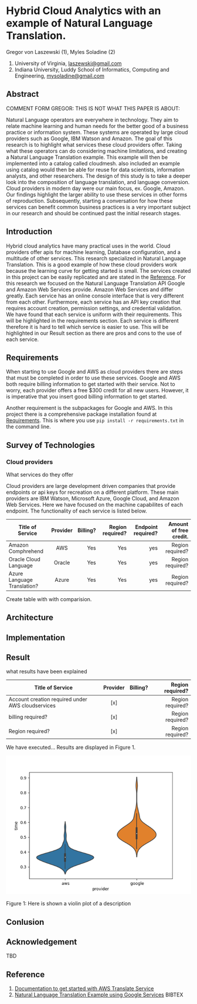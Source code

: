 # Hybrid Cloud Analytics with an example of Natural Language Translation.

Gregor von Laszewski (1), Myles Soladine (2)

 1. University of Virginia, laszewski@gmail.com
 2. Indiana University, Luddy School of Informatics, Computing and Engineering, mysoladine@gmail.com


## Abstract

COMMENT FORM GREGOR: THIS IS NOT WHAT THIS PAPER IS ABOUT:

Natural Language operators are everywhere in technology. They aim
to relate machine learning and human needs for the better good of
a business practice or information system. These systems
are operated by large cloud providers such as Google, IBM Watson
and Amazon. The goal of this research is to highlight what services
these cloud providers offer. Taking what these operators can do 
considering machine limitations, and creating a 
Natural Language Translation example. This example will then be 
implemented into a catalog called cloudmesh. also included an example using 
catalog would then be able for reuse for data scientists, information
analysts, and other researchers. The design of this study is to
take a deeper look into the composition of language translation,
and language conversion. Cloud providers in modern day were our main focus, ex. 
Google, Amazon. Our findings highlight the larger ability to use these
services in other forms of reproduction. Subsequently, starting a conversation for how these
services can benefit common business practices is a very important
subject in our research and should be continued past the initial 
research stages.

## Introduction

Hybrid cloud analytics have many practical uses in the world. 
Cloud providers offer apis for machine learning, Database 
configuration, and a multitude of other services. 
This research specialized in Natural Language Translation. 
This is a good example of how these cloud providers work because 
the learning curve for getting started is small. The services created 
in this project can be  easily replicated and are stated in 
the [Reference](#reference). For this research we focused on the Natural 
Language Translation API Google and Amazon Web Services provide.
Amazon Web Services and differ greatly. Each service has an online console 
interface
that is very different from each other. Furthermore, each service has an 
API key creation
that requires account creation, permission settings, and credential validation.
We have found that each service is uniform with their requirements. This will be highlighted
in the requirements section.
Each service is different therefore it is hard to tell which service is easier to use.
This will be highlighted in our Result section as there are pros and cons to the
use of each service.

## Requirements

When starting to use Google and AWS as cloud providers there are steps that must be
completed in order to use these services. Google and AWS both require billing information
to get started with their service. Not to worry, each provider offers a free $300 credit
for all new users. However, it is imperative that you insert good billing information to get started.


Another requirement is the subpackages for Google and AWS.
In this project there is a comprehensive package installation found at [Requirements](requirements.txt).
This is where you use ```pip install -r requirements.txt``` in the command line.

## Survey of Technologies

### Cloud providers

What services do they offer

Cloud providers are large development driven companies
that provide endpoints or api keys for recreation on a 
different platform. These main providers are IBM Watson, 
Microsoft Azure, Google Cloud, and Amazon Web Services.
Here we have focused on the machine capabilites of each endpoint.
The functionality of each service is listed below.

| Title of Service            | Provider | Billing? |  Region required? | Endpoint required? |Amount of free credit. |
|-----------------------------|:-------:|---------:|------------------:|-------------------:|-------------------:|
| Amazon Comphrehend          |   AWS   |      Yes |               Yes |                yes |Region required? |
| Oracle Cloud Language       |  Oracle |      Yes |               Yes |                yes |Region required? |
| Azure Language Translation? |  Azure  |      Yes |               Yes |                yes |Region required? |


Create table with with comparision.

## Architecture

## Implementation

## Result

what results have been explained


| Title of Service                                 | Provider | Billing? | Region required? |
|--------------------------------------------------|:--------:|---------:| ---------:|
| Account creation required under AWS cloudservices|   [x]    |          | Region required? |
| billing required?                                |   [x]    |          | Region required? |
| Region required?                                 |   [x]    |          | Region required? |

We have executed... Results are displayed in Figure 1.

![](../examples/helloworldbenchmark.png)

Figure 1: Here is shown a violin plot of a description

## Conlusion

## Acknowledgement 

TBD

## Reference

1. [Documentation to get started with AWS Translate Service](README-aws.md)
2. [Natural Language Translation Example using Google Services](README-google.md)
BIBTEX



